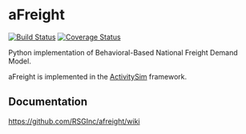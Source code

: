 aFreight
========


[![Build Status](https://travis-ci.org/RSGInc/afreight.svg?branch=master)](https://travis-ci.org/RSGInc/afreight) [![Coverage Status](https://coveralls.io/repos/RSGInc/afreight/badge.png?branch=master)](https://coveralls.io/r/RSGInc/afreight?branch=master)


Python implementation of Behavioral-Based National Freight Demand Model.

aFreight is implemented in the 
[ActivitySim](https://github.com/UDST/activitysim) framework. 

## Documentation

https://github.com/RSGInc/afreight/wiki
